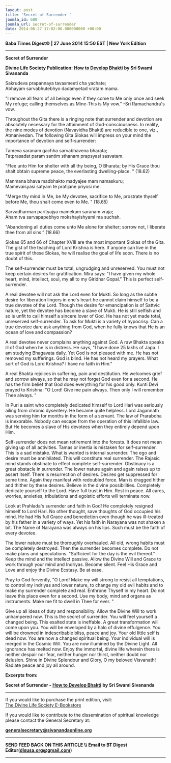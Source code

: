 ```yaml
---
layout: post
title: 'Secret of Surrender '
joomla_id: 600
joomla_url: secret-of-surrender
date: 2014-06-27 17:02:00.000000000 +00:00
---
```

  


























**Baba Times Digest© | 27 June 2014 15:50 EST | New York Edition**

* * *  



 **Secret of Surrender**



**Divine Life Society Publication:** [**How to Develop Bhakti**](http://www.sivanandaonline.org/public_html/?cmd=displaysection&section_id=1096&format=html) **by Sri Swami Sivananda**

Sakrudeva prapannaya tavasmeeti cha yachate;  
 Abhayam sarvabhutebhyo dadamyetad vratam mama.

"I remove all fears of all beings even if they come to Me only once and seek My refuge; calling themselves as Mine-This is My vow.” -Sri Ramachandra's vow.

Throughout the Gita there is a ringing note that surrender and devotion are absolutely necessary for the attainment of God-consciousness. In reality, the nine modes of devotion (Navavidha Bhakti) are reducible to one, viz., Atmanivedan. The following Gita Slokas will impress on your mind the importance of devotion and self-surrender:

Tameva saranam gachha sarvabhavena bharata;  
 Tatprasadat param santim sthanam prapsyasi sasvatam.

"Flee unto Him for shelter with all thy being, O Bharata; by His Grace thou shalt obtain supreme peace, the everlasting dwelling-place. " (18.62)

Manmana bhava madbhakto madyajee mam namaskuru;  
 Mamevaisyasi satyam te pratijane priyosi me.

"Merge thy mind in Me, be My devotee, sacrifice to Me, prostrate thyself before Me, thou shalt come even to Me. " (18.65)

Sarvadharman parityajya mamekam saranam vraja;  
 Aham tva sarvapapebhyo mokshayishyami ma suchah.

"Abandoning all duties come unto Me alone for shelter; sorrow not, I liberate thee from all sins.” (18.66)

Slokas 65 and 66 of Chapter XVIII are the most important Slokas of the Gita. The gist of the teaching of Lord Krishna is here. If anyone can live in the true spirit of these Slokas, he will realise the goal of life soon. There is no doubt of this.

The self-surrender must be total, ungrudging and unreserved. You must not keep certain desires for gratification. Mira says: "I have given my whole heart, mind, intellect, soul, my all to my Giridhar Gopal.” This is perfect self-surrender.

A real devotee will not ask the Lord even for Mukti. So long as the subtle desire for liberation lingers in one's heart he cannot claim himself to be a true devotee of the Lord. Though the desire for emancipation is of Sattvic nature, yet the devotee has become a slave of Mukti. He is still selfish and so is unfit to call himself a sincere lover of God. He has not yet made total, unreserved self-surrender. To ask for Mukti is a variety of hypocrisy. Can a true devotee dare ask anything from God, when he fully knows that He is an ocean of love and compassion?

A real devotee never complains anything against God. A raw Bhakta speaks ill of God when he is in distress. He says, "I have done 25 lakhs of Japa. I am studying Bhagavata daily. Yet God is not pleased with me. He has not removed my sufferings. God is blind. He has not heard my prayers. What sort of God is Lord Krishna? I have no faith in Him."

A real Bhakta rejoices in suffering, pain and destitution. He welcomes grief and sorrow always, so that he may not forget God even for a second. He has the firm belief that God does everything for his good only. Kunti Devi prayed to Krishna: "O Lord! Give me pain always. Then only I will remember Thee always. "

In Puri a saint who completely dedicated himself to Lord Hari was seriously ailing from chronic dysentery. He became quite helpless. Lord Jagannath was serving him for months in the form of a servant. The law of Prarabdha is inexorable. Nobody can escape from the operation of this infallible law. But He becomes a slave of His devotees when they entirely depend upon Him.

Self-surrender does not mean retirement into the forests. It does not mean giving up of all activities. Tamas or inertia is mistaken for self-surrender. This is a sad mistake. What is wanted is internal surrender. The ego and desire must be annihilated. This will constitute real surrender. The Rajasic mind stands obstinate to effect complete self-surrender. Obstinacy is a great obstacle in surrender. The lower nature again and again raises up to assert itself. There is resurrection of desires. Desires get suppressed for some time. Again they manifest with redoubled force. Man is dragged hither and thither by these desires. Believe in the divine possibilities. Completely dedicate yourself to the Lord. Have full trust in Him. Rest in peace. All cares, worries, anxieties, tribulations and egoistic efforts will terminate now.

Look at Prahlada's surrender and faith in God! He completely resigned himself to Lord Hari. No other thought, save thoughts of God occupied his mind. He had His full Grace and benediction even though he was ill-treated by his father in a variety of ways. Yet his faith in Narayana was not shaken a bit. The Name of Narayana was always on his lips. Such must be the faith of every devotee.

The lower nature must be thoroughly overhauled. All old, wrong habits must be completely destroyed. Then the surrender becomes complete. Do not make plans and speculations. "Sufficient for the day is the evil thereof.” Keep the mind and the intellect passive. Allow the Divine Will and Grace to work through your mind and Indriyas. Become silent. Feel His Grace and Love and enjoy the Divine Ecstasy. Be at ease.

Pray to God fervently, "O Lord! Make my will strong to resist all temptations, to control my Indriyas and lower nature, to change my old evil habits and to make my surrender complete and real. Enthrone Thyself in my heart. Do not leave this place even for a second. Use my body, mind and organs as instruments. Make me fit to dwell in Thee for ever. "

Give up all ideas of duty and responsibility. Allow the Divine Will to work unhampered now. This is the secret of surrender. You will feel yourself a changed being. This exalted state is ineffable. A great transformation will come upon you. You will be enveloped by a halo of divine effulgence. You will be drowned in indescribable bliss, peace and joy. Your old little self is dead now. You are now a changed spiritual being. Your individual will is merged in the Cosmic Will. You are now illumined by the Divine Light. All ignorance has melted now. Enjoy the immortal, divine life wherein there is neither despair nor fear, neither hunger nor thirst, neither doubt nor delusion. Shine in Divine Splendour and Glory, O my beloved Visvanath! Radiate peace and joy all around.
  

**Excerpts from:**

**Secret of Surrender -** [**How to Develop Bhakti**](http://www.sivanandaonline.org/public_html/?cmd=displaysection&section_id=1096&format=html) **by Sri Swami Sivananda**





* * *  












If you would like to purchase the print edition, visit:   
[The Divine Life Society E-Bookstore](http://www.dlshq.org/download/download.htm)

If you would like to contribute to the dissemination of spiritual knowledge please contact the General Secretary at:

[**generalsecretary@sivanandaonline.org**](mailto:generalsecretary@sivanandaonline.org?subject=Contribution%20to%20Dissemination%20of%20Spiritual%20Knowledge)

* * *

**SEND FEED BACK ON THIS ARTICLE \\\ Email to BT Digest Editor[](mailto:dlsusa.org@gmail.com?subject=DLS%20Posts)(dlsusa.org@gmail.com)**

* * *

  
